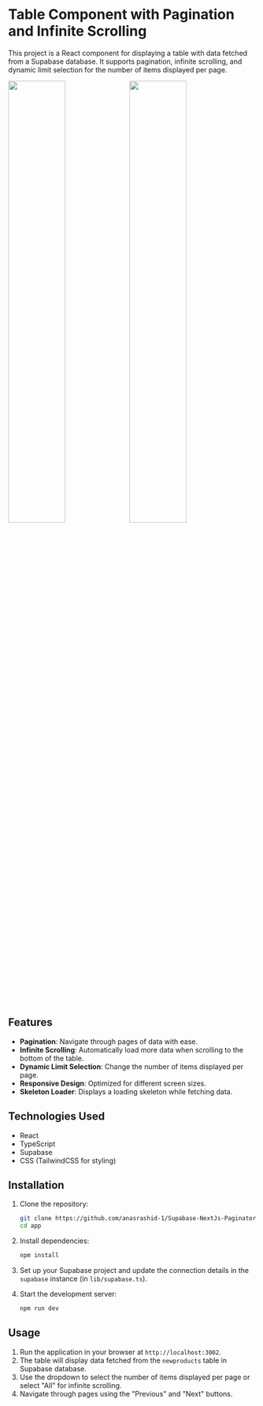 # Table Component with Pagination and Infinite Scrolling

This project is a React component for displaying a table with data fetched from a Supabase database. It supports pagination, infinite scrolling, and dynamic limit selection for the number of items displayed per page.


<img src="https://github.com/user-attachments/assets/65a834f0-aada-46b2-b026-add76ff7de2e" width="48%" /> 
<img src="https://github.com/user-attachments/assets/6c3b3762-d50a-4be9-a503-acb7f118979a" width="48%" />


## Features
- **Pagination**: Navigate through pages of data with ease.
- **Infinite Scrolling**: Automatically load more data when scrolling to the bottom of the table.
- **Dynamic Limit Selection**: Change the number of items displayed per page.
- **Responsive Design**: Optimized for different screen sizes.
- **Skeleton Loader**: Displays a loading skeleton while fetching data.

## Technologies Used
- React
- TypeScript
- Supabase
- CSS (TailwindCSS for styling)

## Installation

1. Clone the repository:
   ```bash
   git clone https://github.com/anasrashid-1/Supabase-NextJs-Paginator.git
   cd app
   ```

2. Install dependencies:
   ```bash
   npm install
   ```

3. Set up your Supabase project and update the connection details in the `supabase` instance (in `lib/supabase.ts`).

4. Start the development server:
   ```bash
   npm run dev
   ```

## Usage

1. Run the application in your browser at `http://localhost:3002`.
2. The table will display data fetched from the `newproducts` table in Supabase database.
3. Use the dropdown to select the number of items displayed per page or select "All" for infinite scrolling.
4. Navigate through pages using the "Previous" and "Next" buttons.
